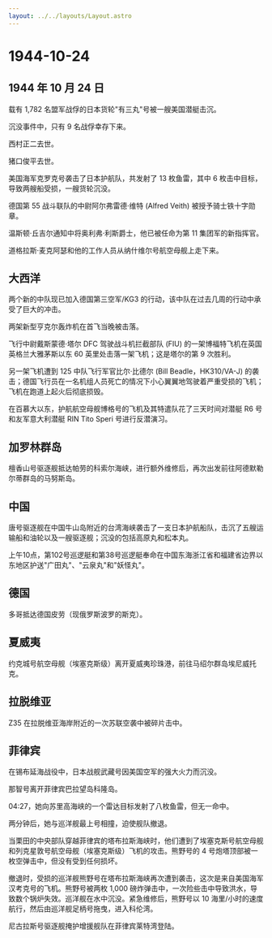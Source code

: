```yaml
---
layout: ../../layouts/Layout.astro
---
```


# 1944-10-24

## 1944 年 10 月 24 日

载有 1,782 名盟军战俘的日本货轮"有三丸"号被一艘美国潜艇击沉。

沉没事件中，只有 9 名战俘幸存下来。

西村正二去世。

猪口俊平去世。

美国海军克罗克号袭击了日本护航队，共发射了 13 枚鱼雷，其中 6
枚击中目标，导致两艘船受损，一艘货轮沉没。

德国第 55 战斗联队的中尉阿尔弗雷德·维特 (Alfred Veith)
被授予骑士铁十字勋章。

温斯顿·丘吉尔通知中将奥利弗·利斯爵士，他已被任命为第 11
集团军的新指挥官。

道格拉斯·麦克阿瑟和他的工作人员从纳什维尔号航空母舰上走下来。

## 大西洋

两个新的中队现已加入德国第三空军/KG3
的行动，该中队在过去几周的行动中承受了巨大的冲击。

两架新型亨克尔轰炸机在首飞当晚被击落。

飞行中尉戴斯蒙德·塔尔 DFC 驾驶战斗机拦截部队 (FIU)
的一架博福特飞机在英国英格兰大雅茅斯以东 60
英里处击落一架飞机；这是塔尔的第 9 次胜利。

另一架飞机遭到 125 中队飞行军官比尔·比德尔 (Bill Beadle，HK310/VA-J)
的袭击；德国飞行员在一名机组人员死亡的情况下小心翼翼地驾驶着严重受损的飞机；飞机在跑道上起火后彻底损毁。

在百慕大以东，护航航空母舰博格号的飞机及其特遣队花了三天时间对潜艇 R6
号和友军意大利潜艇 RIN Tito Speri 号进行反潜演习。

## 加罗林群岛

檀香山号驱逐舰抵达帕劳的科索尔海峡，进行额外维修后，再次出发前往阿德默勒尔蒂群岛的马努斯岛。

## 中国

唐号驱逐舰在中国牛山岛附近的台湾海峡袭击了一支日本护航船队，击沉了五艘运输船和油轮以及一艘驱逐舰；沉没的包括高原丸和松本丸。

上午10点，第102号巡逻艇和第38号巡逻艇奉命在中国东海浙江省和福建省边界以东地区护送"广田丸"、"云泉丸"和"妖怪丸"。

## 德国

多哥抵达德国皮劳（现俄罗斯波罗的斯克）。

## 夏威夷

约克城号航空母舰（埃塞克斯级）离开夏威夷珍珠港，前往马绍尔群岛埃尼威托克。

## 拉脱维亚

Z35 在拉脱维亚海岸附近的一次苏联空袭中被碎片击中。

## 菲律宾

在锡布延海战役中，日本战舰武藏号因美国空军的强大火力而沉没。

那智号离开菲律宾巴拉望岛科隆岛。

04:27，她向苏里高海峡的一个雷达目标发射了八枚鱼雷，但无一命中。

两分钟后，她与巡洋舰最上号相撞，迫使舰队撤退。

当栗田的中央部队穿越菲律宾的塔布拉斯海峡时，他们遭到了埃塞克斯号航空母舰和列克星敦号航空母舰（埃塞克斯级）飞机的攻击。熊野号的
4 号炮塔顶部被一枚空弹击中，但没有受到任何损坏。

撤退时，受损的巡洋舰熊野号在塔布拉斯海峡再次遭到袭击，这次是来自美国海军汉考克号的飞机。熊野号被两枚
1,000
磅炸弹击中，一次险些击中导致洪水，导致数个锅炉失效。巡洋舰在水中沉没。紧急维修后，熊野号以
10 海里/小时的速度航行，然后由巡洋舰足柄号拖曳，进入科伦湾。

尼古拉斯号驱逐舰掩护增援舰队在菲律宾莱特湾登陆。
